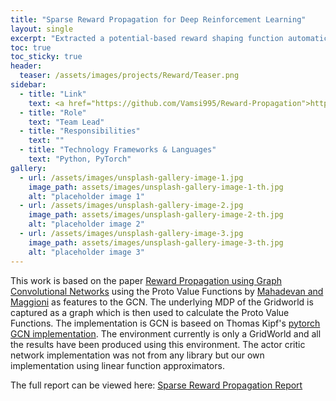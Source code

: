 ```yaml
---
title: "Sparse Reward Propagation for Deep Reinforcement Learning"
layout: single
excerpt: "Extracted a potential-based reward shaping function automatically from the MDP using a GCN and augumented it on the sprase reward system to propagate rewards and accelerate RL algorithms. PVF have been used as features into the GCN as they form the basis of value function space."
toc: true
toc_sticky: true
header:
  teaser: /assets/images/projects/Reward/Teaser.png
sidebar:
  - title: "Link"
    text: <a href="https://github.com/Vamsi995/Reward-Propagation">https://github.com/Vamsi995/Reward-Propagation</a>
  - title: "Role"
    text: "Team Lead"
  - title: "Responsibilities"
    text: ""
  - title: "Technology Frameworks & Languages"
    text: "Python, PyTorch"
gallery:
  - url: /assets/images/unsplash-gallery-image-1.jpg
    image_path: assets/images/unsplash-gallery-image-1-th.jpg
    alt: "placeholder image 1"
  - url: /assets/images/unsplash-gallery-image-2.jpg
    image_path: assets/images/unsplash-gallery-image-2-th.jpg
    alt: "placeholder image 2"
  - url: /assets/images/unsplash-gallery-image-3.jpg
    image_path: assets/images/unsplash-gallery-image-3-th.jpg
    alt: "placeholder image 3"
---
```


This work is based on the paper [Reward Propagation using Graph Convolutional Networks](https://arxiv.org/abs/2010.02474) using the Proto Value Functions by [Mahadevan and Maggioni](https://www.jmlr.org/papers/volume8/mahadevan07a/mahadevan07a.pdf) as features to the GCN. The underlying MDP of the Gridworld is captured as a graph which is then used to calculate the Proto Value Functions. The implementation is GCN is baseed on Thomas Kipf's [pytorch GCN implementation](https://github.com/tkipf/pygcn). The environment currently is only a GridWorld and all the results have been produced using this environment. The actor critic network implementation was not from any library but our own implementation using linear function approximators. 

The full report can be viewed here: [Sparse Reward Propagation Report](/assets/images/projects/Reward/OELP_final_report.pdf)


